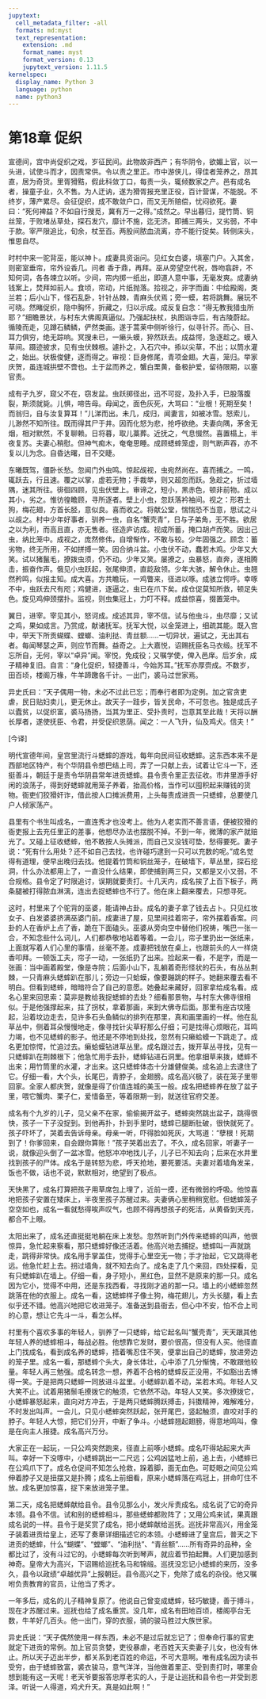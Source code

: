 ```yaml
---
jupytext:
  cell_metadata_filter: -all
  formats: md:myst
  text_representation:
    extension: .md
    format_name: myst
    format_version: 0.13
    jupytext_version: 1.11.5
kernelspec:
  display_name: Python 3
  language: python
  name: python3
---
```

# 第18章 促织

宣德间，宫中尚促织之戏，岁征民间。此物故非西产；有华阴令，欲媚上官，以一头进，试使斗而才，因责常供。令以责之里正。市中游侠儿，得佳者笼养之，昂其直，居为奇货。里胥猾黠，假此科敛丁口，每责一头，辄倾数家之产。邑有成名者，操童子业，久不售。为人迂讷，遂为猾胥报充里正役，百计营谋，不能脱。不终岁，薄产累尽。会征促织，成不敢敛户口，而又无所赔偿，忧闷欲死。妻曰：“死何裨益？不如自行搜觅，冀有万一之得。”成然之。早出暮归，提竹筒、铜丝笼，于败堵丛草处，探石发穴，靡计不施，迄无济。即捕三两头，又劣弱，不中于款。宰严限追比，旬余，杖至百。两股间脓血流离，亦不能行捉矣。转侧床头，惟思自尽。

时村中来一驼背巫，能以神卜。成妻具资诣问。见红女白婆，填塞门户。入其舍，则密室垂帘，帘外设香几。问者 香于鼎，再拜。巫从旁望空代祝，唇吻翕辟，不知何词，各各竦立以听。少间，帘内掷一纸出，即道人意中事，无毫发爽。成妻纳钱案上，焚拜如前人。食顷，帘动，片纸抛落。拾视之，非字而画：中绘殿阁，类兰若；后小山下，怪石乱卧，针针丛棘，青麻头伏焉；旁一蟆，若将跳舞。展玩不可晓。然睹促织，隐中胸怀，折藏之，归以示成。成反复自念：“得无教我猎虫所耶？”细瞻景状，与村东大佛阁真逼似。乃强起扶杖，执图诣寺后，有古陵蔚起。循陵而走，见蹲石鳞鳞，俨然类画。遂于蒿莱中侧听徐行，似寻针芥。而心、目、耳力俱穷，绝无踪响。冥搜未已，一癞头蟆，猝然跃去。成益愕，急逐趁之。蟆入草间。蹑迹披求，见有虫伏棘根。遽扑之，入石穴中。掭以尖草，不出；以筒水灌之，始出。状极俊健，逐而得之。审视：巨身修尾，青项金翅。大喜，笼归。举家庆贺，虽连城拱壁不啻也。土于盆而养之，蟹白栗黄，备极护爱，留待限期，以塞官责。

成有子九岁，窥父不在，窃发盆。虫跃掷径出，迅不可捉，及扑入手，已股落腹裂，斯须就毙。儿惧，啼告母。母闻之，面色灰死，大骂曰：“业根！死期至矣！而翁归，自与汝复算耳！”儿涕而出。未几，成归，闻妻言，如被冰雪。怒索儿，儿渺然不知所往。既而得其尸于井。因而化怒为悲，抢呼欲绝。夫妻向隅，茅舍无烟，相对默然，不复聊赖。日将暮，取儿藁葬。近抚之，气息惙然。喜置榻上，半夜复苏。夫妻心稍慰。但神气痴木，奄奄思睡。成顾蟋蟀笼虚，则气断声吞，亦不复以儿为念。自昏达曙，目不交睫。

东曦既驾，僵卧长愁。忽闻门外虫鸣。惊起觇视，虫宛然尚在。喜而捕之。一鸣，辄跃去，行且速。覆之以掌，虚若无物；手裁举，则又超忽而跃。急趁之，折过墙隅，迷其所往。徘徊四顾，见虫伏壁上。审谛之，短小，黑赤色，顿非前物。成以其小，劣之。惟彷徨瞻顾，寻所逐者。壁上小虫，忽跃落衿袖间。视之：形若土狗，梅花翅，方首长胫，意似良。喜而收之。将献公堂，惴惴恐不当意，思试之斗以觇之。村中少年好事者，驯养一虫，自名“蟹壳青”，日与子弟角，无不胜。欲居之以为利，而高且直，亦无售者。径造庐访成。视成所蓄，掩口胡卢而笑。因出己虫，纳比笼中。成视之，庞然修伟，自增惭怍，不敢与较。少年固强之。顾念：蓄劣物，终无所用，不如拼搏一笑。因合纳斗盆。小虫伏不动，蠢若木鸡。少年又大笑。试以猪鬣毛，撩拨虫须，仍不动。少年又笑。屡撩之，虫暴怒，直奔，遂相腾击，振奋作声。俄见小虫跃起，张尾伸须，直龁敌领。少年大骇，解令休止。虫翘然矜鸣，似报主知。成大喜。方共瞻玩，一鸡瞥来，径进以啄。成骇立愕呼。幸啄不中，虫跃去尺有咫；鸡健进，逐逼之，虫已在爪下矣。成仓促莫知所救，顿足失色。旋见鸡伸颈摆扑。监视，则虫集冠上，力叮不释。成益惊喜，掇置笼中。

翼日，进宰。宰见其小，怒诃成。成述其异，宰不信。试与他虫斗，虫尽靡；又试之鸡，果如成言。乃赏成，献诸抚军。抚军大悦，以金笼进上，细疏其能。既入宫中，举天下所贡蝴蝶、螳螂、油利挞、青丝额……一切异状，遍试之，无出其右者。每闻琴瑟之声，则应节而舞。益奇之。上大嘉悦，诏赐抚臣名马衣缎。抚军不忘所自，无何，宰以“卓异”闻。宰悦，免成役；又嘱学使，俾入邑庠。后岁余，成子精神复旧。自言：“身化促织，轻捷善斗，今始苏耳。”抚军亦厚赍成。不数岁，田百顷，楼阁万椽，牛羊蹄躈各千计。一出门，裘马过世家焉。

异史氏曰：“天子偶用一物，未必不过此已忘；而奉行者即为定例。加之官贪吏虐，民日贴妇卖儿，更无休止。故天子一跬步，皆关民命，不可忽也。独是成氏子以蠹贫，以促织富，裘马扬扬，当其为里正、受扑责时，岂意其至此哉！天将以酬长厚者，遂使抚臣、令君，并受促织恩荫。闻之：一人飞升，仙及鸡犬。信夫！”

[今译]

明代宣德年间，皇宫里流行斗蟋蟀的游戏，每年向民间征收蟋蟀。这东西本来不是西部地区特产，有个华阴县令想巴结上司，弄了一只献上去，试着让它斗一下，还挺善斗，朝廷于是责令华阴县常年进贡蟋蟀。县令责令里正去征收。市井里游手好闲的浪荡子，得到好蟋蟀就用笼子养着，抬高价格，当作可以囤积起来赚钱的货物。衙吏们狡猾奸诈，借此按人口摊派费用，上头每责成进贡一只蟋蟀，总要使几户人倾家荡产。

县里有个书生叫成名，一直连秀才也没考上。他为人老实而不善言语，便被狡猾的衙吏报上去充任里正的差事，他想尽办法也摆脱不掉。不到一年，微薄的家产就赔光了。又碰上征收蟋蟀，他不敢按人头摊派，而自己又没钱可垫，愁得要死。妻子说：“死有什么用处？还不如自己去找，也许碰巧逮到一只可以充数的呢。”成名觉得有道理，便早出晚归去找。他提着竹筒和铜丝笼子，在破墙下，草丛里，探石挖洞，什么办法都用上了，一直没什么结果，即使捕到两三只，又都是又小又弱，不合规格。县令定了时限追讨，误期就要责打。十几天内，成名挨了上百下板子，两条腿被打得脓血淋漓，连出去捉蟋蟀也不行了。他在床上翻来覆去，只想寻死。

这时，村里来了个驼背的巫婆，能请神占卦。成名的妻子拿了钱去占卜。只见红妆女子、白发婆婆挤满巫婆门前。成妻进了屋，见里间挂着帘子，帘外摆着香案。问卦的人在香炉上点了香，跪在下面磕头。巫婆从旁向空中替他们祝祷，嘴巴一张一合，不知念些什么词儿，人们都恭敬地站着等着。一会儿，帘子里扔出一张纸来，上面就写着人们心里的事情，丝毫不差。成妻把钱放在桌上，也跟前头的人一样烧香叩拜。一顿饭工夫，帘子一动，一张纸扔了出来。捡起来一看，不是字，而是一张画：当中画着殿堂，像是寺院；后面小山下，乱躺着奇形怪状的石头，有丛丛荆棘，一只青麻头蟋蟀趴在那儿；旁边一只蛤蟆，像要蹦跳的样子。她翻来覆去看不明白。但看到蟋蟀，暗暗符合了自己的意愿。她叠起来藏好，回家拿给成名看。成名心里来回思索：莫非是教给我捉蟋蟀的去处？细看那景物，与村东大佛寺很相似。于是他强撑起来，拄了拐杖，拿着那画，来到大佛寺后面。那里有座古坟隆起，沿着坟边走去，见许多石头鱼鳞似的排列在那里，真和画里画的一样。他在乱草丛中，侧着耳朵慢慢地走，像寻找针尖草籽那么仔细；可是找得心烦眼花，耳鸣力竭，也不见蟋蟀的影子。他还是不停地到处找，忽然有只癞蛤蟆一下跳走了。成名更加惊愕，忙追过去。癞蛤蟆钻进草丛里。成名跟过去，拨开草丛寻找，见有一只蟋蟀趴在荆棘根下；他急忙用手去扑，蟋蟀钻进石洞里。他拿细草来拨，蟋蟀不出来；用竹筒里的水灌，才出来。这只蟋蟀体态十分雄健俊美。成名追上去逮住了它。仔细一看，大个头，长尾巴，青脖子，金翅膀。成名高兴极了，装在笼子里带回家。全家人都庆贺，就像是得了价值连城的美玉一般。成名把蟋蟀养在放了盆子里，喂它蟹肉、栗子仁，爱惜备至，等着限期一到，就送往官府交差。

成名有个九岁的儿子，见父亲不在家，偷偷揭开盆子。蟋蟀突然跳出盆子，跳得很快，孩子一下子没捉到。到他再扑，扑到手里时，蟋蟀已腿断肚破，很快就死了。孩子吓坏了，哭着去告诉母亲。母亲一听，吓得脸如死灰，大骂道：“孽根！死期到了！你爹回来，自会跟你算账！”孩子哭着出去了。不久，成名回家，听妻子一说，就像迎头倒了一盆冰雪。他怒冲冲地找儿子，儿子已不知去向；后来在水井里找到孩子的尸体。成名于是转怒为悲，呼天抢地，要死要活。夫妻对着墙角发呆，饭也不做，话也不说，默默相对，绝望到了极点。

天快黑了，成名打算把孩子用草席包上埋了，近前一摸，还有微弱的呼吸。他惊喜地把孩子安置在矮床上，半夜里孩子苏醒过来。夫妻俩心里稍稍宽慰。但蟋蟀笼子空空如也，成名一看就愁得唉声叹气，也顾不得再想孩子的死活，从黄昏到天亮，都合不上眼。

太阳出来了，成名还直挺挺地躺在床上发愁。忽然听到门外传来蟋蟀的叫声，他很惊异，急忙起来察看，那只蟋蟀好像还活着。他高兴地去捕捉。蟋蟀叫一声就跳走，跳得非常快。成名用手掌盖住，觉得手心里空无一物；手才抬起，它又跳得老远。他急忙赶上去。拐过墙角，就不知去向了。成名走了几个来回，四处探看，见有只蟋蟀趴在墙上。仔细一看，身子短小，黑红色，显然不是原来的那一只。成名因为它小，觉得不中用，还是东找西看，寻找刚才追的那一只。墙上的小蟋蟀忽然跳落在他的衣服上。成名一看，这蟋蟀样子像土狗，梅花翅儿，方头长腿，看上去似乎还不错。他高兴地把它收进笼子。准备送到县衙去，但心中不安，怕不合上司的心意，想让它先斗一斗，看怎么样。

村里有个喜欢多事的年轻人，驯养了一只蟋蟀，给它起名叫“蟹壳青”，天天跟其他年轻人养的蟋蟀相斗，每战必胜。他想靠它发财，要价很高，但没有人买。他径直上门找成名，看到成名养的蟋蟀，捂着嘴忍住不笑，便拿出自己的蟋蟀，放进旁边的笼子里。成名一看，那蟋蟀个头大，身长体壮，心中添了几分惭愧，不敢跟他较量。年轻人再三勉强。成名转念一想，养着不合格的蟋蟀反正没用，不如豁出去博得一笑。于是把两只蟋蟀一同放进斗盆里。小蟋蟀趴着不动，呆若木鸡。年轻人又大笑不止。试着用猪鬃毛撩拨它的触须，它依然不动。年轻人又笑。多次撩拨它，小蟋蟀暴怒起来，直向对方冲去，于是两只蟋蟀腾跃搏击，抖擞精神，难解难分，不时发出叫声。一会儿，只见小蟋蟀突然跃起，张开尾巴，竖起触须，直咬对手的脖子。年轻人大惊，把它们分开，中断了争斗。小蟋蟀翘起翅膀，得意地鸣叫，像是在向主人报捷。成名高兴万分。

大家正在一起玩，一只公鸡突然跑来，径直上前啄小蟋蟀。成名吓得站起来大声叫。幸好一下没啄中，小蟋蟀跳出一二尺远；公鸡凶猛地上前，追上去，小蟋蟀已在公鸡爪下了。成名仓促间不知怎么抢救，跺着脚，面无血色。可眨眼之间见公鸡伸着脖子又是扭摆又是扑腾；成名上前细看，原来小蟋蟀落在鸡冠上，拼命叮住不放。成名更加惊喜，捉下来放进笼子里。

第二天，成名把蟋蟀献给县令。县令见那么小，发火斥责成名。成名说了它的奇异本领。县令不信。试和别的蟋蟀相斗，那些蟋蟀都败阵了；又用公鸡来试，果真跟成名说的一样。县令于是奖赏了成名，把小蟋蟀献给巡抚。巡抚非常高兴，用金笼子装着进贡给皇上，还写了奏章详细描述它的本领。小蟋蟀进了皇宫后，普天之下进贡的蟋蟀，什么“蝴蝶”、“螳螂”、“油利挞”、“青丝额”……所有奇异的品种，全都比过了，没有斗过它的。小蟋蟀每次听到琴声，就应着节拍起舞。人们更加感到神奇。皇帝大为高兴，下诏赐给巡抚名马和锦缎。巡抚没忘记小蟋蟀的来历，没多久，县令以政绩“卓越优异”上报朝廷。县令高兴之下，免除了成名的杂役。他又嘱咐负责教育的官员，让他当了秀才。

一年多后，成名的儿子精神复原了。他说自己曾变成蟋蟀，轻巧敏捷，善于搏斗，现在才苏醒过来。巡抚也给了成名重赏。没几年，成名有田地百顷，楼阁亭台无数，牛羊好几百头。他一出门，穿的衣服，骑的骏马胜过大族世家。

异史氏说：“天子偶然使用一样东西，未必不是过后就忘记了；但奉命行事的官吏就定下进贡的常例。加上官员贪婪，吏役暴虐，老百姓天天卖妻子儿女，也没有休止。所以天子迈出半步，都关系到老百姓的命运，不可大意啊。唯有成名因为读书受穷，由于蟋蟀致富，裘衣骏马，意气洋洋，当他做着里正、受到责打时，哪里会想到能有这一天呢！老天爷要报答忠厚老实的人，于是让巡抚和县令也一并受到恩泽。听说一人得道，鸡犬升天。真是如此啊！”


